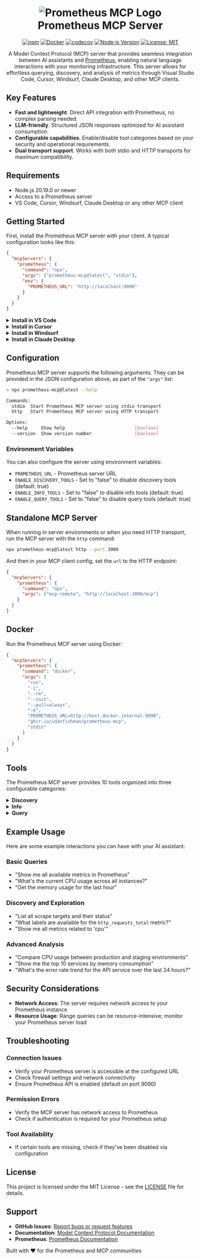 <h1 align="center" style="border-bottom: none">
  <img src="./assets/icon.png" alt="Prometheus MCP Logo"><br>Prometheus MCP Server
</h1>

<div align="center">

[![npm](https://img.shields.io/npm/v/prometheus-mcp?color=bright-green&logo=npm&logoColor=white&label=npm)](https://www.npmjs.com/package/prometheus-mcp) [![Docker](https://img.shields.io/badge/docker-ghcr.io-brightgreen?logo=docker&logoColor=white)](https://github.com/idanfishman/prometheus-mcp/pkgs/container/prometheus-mcp) [![codecov](https://img.shields.io/codecov/c/github/idanfishman/prometheus-mcp?color=brightgreen&logo=codecov&logoColor=white&label=coverage)](https://codecov.io/gh/idanfishman/prometheus-mcp) [![Node.js Version](https://img.shields.io/badge/node-%3E%3D20.19.0-brightgreen?logo=node.js&logoColor=white)](https://nodejs.org/) [![License: MIT](https://img.shields.io/badge/License-MIT-brightgreen.svg)](https://opensource.org/licenses/MIT)

A Model Context Protocol (MCP) server that provides seamless integration between AI assistants and [Prometheus](https://prometheus.io/), enabling natural language interactions with your monitoring infrastructure. This server allows for effortless querying, discovery, and analysis of metrics through Visual Studio Code, Cursor, Windsurf, Claude Desktop, and other MCP clients.

</div>

## Key Features

- **Fast and lightweight**. Direct API integration with Prometheus, no complex parsing needed.
- **LLM-friendly**. Structured JSON responses optimized for AI assistant consumption.
- **Configurable capabilities**. Enable/disable tool categories based on your security and operational requirements.
- **Dual transport support**. Works with both stdio and HTTP transports for maximum compatibility.

## Requirements

- Node.js 20.19.0 or newer
- Access to a Prometheus server
- VS Code, Cursor, Windsurf, Claude Desktop or any other MCP client

## Getting Started

First, install the Prometheus MCP server with your client. A typical configuration looks like this:

```json
{
  "mcpServers": {
    "prometheus": {
      "command": "npx",
      "args": ["prometheus-mcp@latest", "stdio"],
      "env": {
        "PROMETHEUS_URL": "http://localhost:9090"
      }
    }
  }
}
```

<details><summary><b>Install in VS Code</b></summary>

```bash
# For VS Code
code --add-mcp '{"name":"prometheus","command":"npx","args":["prometheus-mcp@latest","stdio"],"env":{"PROMETHEUS_URL":"http://localhost:9090"}}'

# For VS Code Insiders
code-insiders --add-mcp '{"name":"prometheus","command":"npx","args":["prometheus-mcp@latest","stdio"],"env":{"PROMETHEUS_URL":"http://localhost:9090"}}'
```

After installation, the Prometheus MCP server will be available for use with your GitHub Copilot agent in VS Code.

</details>

<details><summary><b>Install in Cursor</b></summary>

Go to `Cursor Settings` → `MCP` → `Add new MCP Server`. Name to your liking, use `command` type with the command `npx prometheus-mcp`. You can also verify config or add command arguments via clicking `Edit`.

```json
{
  "mcpServers": {
    "prometheus": {
      "command": "npx",
      "args": ["prometheus-mcp@latest", "stdio"],
      "env": {
        "PROMETHEUS_URL": "http://localhost:9090"
      }
    }
  }
}
```

</details>

<details><summary><b>Install in Windsurf</b></summary>

Follow Windsurf MCP documentation. Use the following configuration:

```json
{
  "mcpServers": {
    "prometheus": {
      "command": "npx",
      "args": ["prometheus-mcp@latest", "stdio"],
      "env": {
        "PROMETHEUS_URL": "http://localhost:9090"
      }
    }
  }
}
```

</details>

<details><summary><b>Install in Claude Desktop</b></summary>

Claude Desktop supports two installation methods:

### Option 1: DXT Extension

The easiest way to install is using the pre-built DXT extension:

1. Download the latest `.dxt` file from the [releases page](https://github.com/idanfishman/prometheus-mcp/releases)
2. Double-click the downloaded file to install automatically
3. Configure your Prometheus URL in the extension settings

### Option 2: Developer Settings

For advanced users or custom configurations, manually configure the MCP server:

1. Open Claude Desktop settings
2. Navigate to the **Developer** section
3. Add the following MCP server configuration:

```json
{
  "mcpServers": {
    "prometheus": {
      "command": "npx",
      "args": ["prometheus-mcp@latest", "stdio"],
      "env": {
        "PROMETHEUS_URL": "http://localhost:9090"
      }
    }
  }
}
```

</details>
  
## Configuration

Prometheus MCP server supports the following arguments. They can be provided in the JSON configuration above, as part of the `"args"` list:

```bash
> npx prometheus-mcp@latest --help

Commands:
  stdio  Start Prometheus MCP server using stdio transport
  http   Start Prometheus MCP server using HTTP transport

Options:
  --help     Show help                          [boolean]
  --version  Show version number                [boolean]
```

### Environment Variables

You can also configure the server using environment variables:

- `PROMETHEUS_URL` - Prometheus server URL
- `ENABLE_DISCOVERY_TOOLS` - Set to "false" to disable discovery tools (default: true)
- `ENABLE_INFO_TOOLS` - Set to "false" to disable info tools (default: true)
- `ENABLE_QUERY_TOOLS` - Set to "false" to disable query tools (default: true)

## Standalone MCP Server

When running in server environments or when you need HTTP transport, run the MCP server with the `http` command:

```bash
npx prometheus-mcp@latest http --port 3000
```

And then in your MCP client config, set the `url` to the HTTP endpoint:

```json
{
  "mcpServers": {
    "prometheus": {
      "command": "npx",
      "args": ["mcp-remote", "http://localhost:3000/mcp"]
    }
  }
}
```

## Docker

Run the Prometheus MCP server using Docker:

```json
{
  "mcpServers": {
    "prometheus": {
      "command": "docker",
      "args": [
        "run",
        "-i",
        "--rm",
        "--init",
        "--pull=always",
        "-e",
        "PROMETHEUS_URL=http://host.docker.internal:9090",
        "ghcr.io/idanfishman/prometheus-mcp",
        "stdio"
      ]
    }
  }
}
```

## Tools

The Prometheus MCP server provides 10 tools organized into three configurable categories:

<details><summary><b>Discovery</b></summary>

Tools for exploring your Prometheus infrastructure:

- **`prometheus_list_metrics`**
  - **Description**: List all available Prometheus metrics
  - **Parameters**: None
  - **Read-only**: **true**

- **`prometheus_metric_metadata`**
  - **Description**: Get metadata for a specific Prometheus metric
  - **Parameters**:
    - `metric` (string): Metric name to get metadata for
  - **Read-only**: **true**

- **`prometheus_list_labels`**
  - **Description**: List all available Prometheus labels
  - **Parameters**: None
  - **Read-only**: **true**

- **`prometheus_label_values`**
  - **Description**: Get all values for a specific Prometheus label
  - **Parameters**:
    - `label` (string): Label name to get values for
  - **Read-only**: **true**

- **`prometheus_list_targets`**
  - **Description**: List all Prometheus scrape targets
  - **Parameters**: None
  - **Read-only**: **true**

- **`prometheus_scrape_pool_targets`**
  - **Description**: Get targets for a specific scrape pool
  - **Parameters**:
    - `scrapePool` (string): Scrape pool name
  - **Read-only**: **true**

</details>

<details><summary><b>Info</b></summary>

Tools for accessing Prometheus server information:

- **`prometheus_runtime_info`**
  - **Description**: Get Prometheus runtime information
  - **Parameters**: None
  - **Read-only**: **true**

- **`prometheus_build_info`**
  - **Description**: Get Prometheus build information
  - **Parameters**: None
  - **Read-only**: **true**

</details>

<details><summary><b>Query</b></summary>

Tools for executing Prometheus queries:

- **`prometheus_query`**
  - **Description**: Execute an instant Prometheus query
  - **Parameters**:
    - `query` (string): Prometheus query expression
    - `time` (string, optional): Time parameter for the query (RFC3339 format)
  - **Read-only**: **true**

- **`prometheus_query_range`**
  - **Description**: Execute a Prometheus range query
  - **Parameters**:
    - `query` (string): Prometheus query expression
    - `start` (string): Start timestamp (RFC3339 or unix timestamp)
    - `end` (string): End timestamp (RFC3339 or unix timestamp)
    - `step` (string): Query resolution step width
  - **Read-only**: **true**

</details>

## Example Usage

Here are some example interactions you can have with your AI assistant:

### Basic Queries

- "Show me all available metrics in Prometheus"
- "What's the current CPU usage across all instances?"
- "Get the memory usage for the last hour"

### Discovery and Exploration

- "List all scrape targets and their status"
- "What labels are available for the `http_requests_total` metric?"
- "Show me all metrics related to 'cpu'"

### Advanced Analysis

- "Compare CPU usage between production and staging environments"
- "Show me the top 10 services by memory consumption"
- "What's the error rate trend for the API service over the last 24 hours?"

## Security Considerations

- **Network Access**: The server requires network access to your Prometheus instance
- **Resource Usage**: Range queries can be resource-intensive; monitor your Prometheus server load

## Troubleshooting

### Connection Issues

- Verify your Prometheus server is accessible at the configured URL
- Check firewall settings and network connectivity
- Ensure Prometheus API is enabled (default on port 9090)

### Permission Errors

- Verify the MCP server has network access to Prometheus
- Check if authentication is required for your Prometheus setup

### Tool Availability

- If certain tools are missing, check if they've been disabled via configuration

## License

This project is licensed under the MIT License - see the [LICENSE](LICENSE) file for details.

## Support

- **GitHub Issues**: [Report bugs or request features](https://github.com/idanfishman/prometheus-mcp/issues)
- **Documentation**: [Model Context Protocol Documentation](https://modelcontextprotocol.io/)
- **Prometheus**: [Prometheus Documentation](https://prometheus.io/docs/)

Built with ❤️ for the Prometheus and MCP communities
